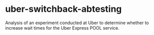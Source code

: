 # uber-switchback-abtesting
Analysis of an experiment conducted at Uber to determine whether to increase wait times for the Uber Express POOL service.
